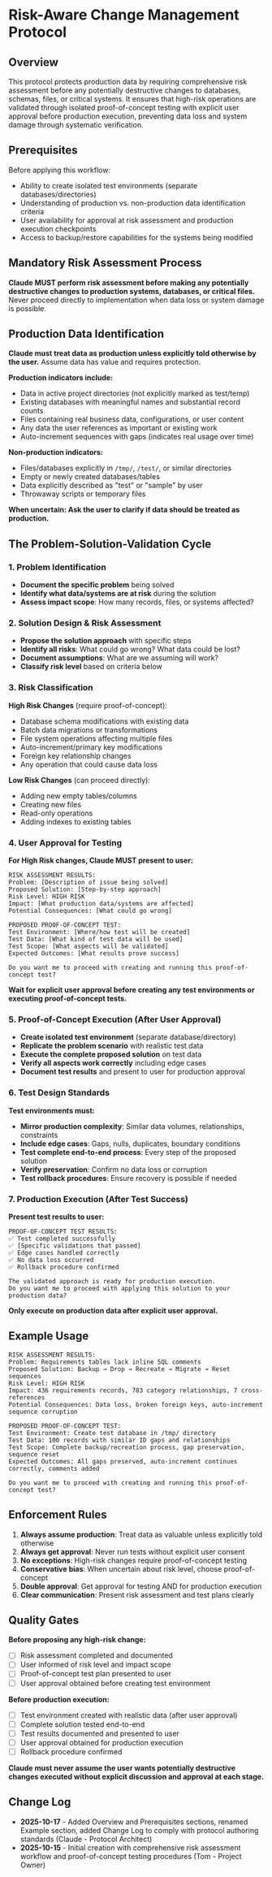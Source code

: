 # Risk-Aware Change Management Protocol

## Overview
This protocol protects production data by requiring comprehensive risk assessment before any potentially destructive changes to databases, schemas, files, or critical systems. It ensures that high-risk operations are validated through isolated proof-of-concept testing with explicit user approval before production execution, preventing data loss and system damage through systematic verification.

## Prerequisites

Before applying this workflow:
- Ability to create isolated test environments (separate databases/directories)
- Understanding of production vs. non-production data identification criteria
- User availability for approval at risk assessment and production execution checkpoints
- Access to backup/restore capabilities for the systems being modified

## Mandatory Risk Assessment Process
**Claude MUST perform risk assessment before making any potentially destructive changes to production systems, databases, or critical files.** Never proceed directly to implementation when data loss or system damage is possible.

## Production Data Identification
**Claude must treat data as production unless explicitly told otherwise by the user.** Assume data has value and requires protection.

**Production indicators include:**
- Data in active project directories (not explicitly marked as test/temp)
- Existing databases with meaningful names and substantial record counts
- Files containing real business data, configurations, or user content
- Any data the user references as important or existing work
- Auto-increment sequences with gaps (indicates real usage over time)

**Non-production indicators:**
- Files/databases explicitly in `/tmp/`, `/test/`, or similar directories
- Empty or newly created databases/tables
- Data explicitly described as "test" or "sample" by user
- Throwaway scripts or temporary files

**When uncertain: Ask the user to clarify if data should be treated as production.**

## The Problem-Solution-Validation Cycle

### 1. Problem Identification
- **Document the specific problem** being solved
- **Identify what data/systems are at risk** during the solution
- **Assess impact scope**: How many records, files, or systems affected?

### 2. Solution Design & Risk Assessment
- **Propose the solution approach** with specific steps
- **Identify all risks**: What could go wrong? What data could be lost?
- **Document assumptions**: What are we assuming will work?
- **Classify risk level** based on criteria below

### 3. Risk Classification
**High Risk Changes** (require proof-of-concept):
- Database schema modifications with existing data
- Batch data migrations or transformations  
- File system operations affecting multiple files
- Auto-increment/primary key modifications
- Foreign key relationship changes
- Any operation that could cause data loss

**Low Risk Changes** (can proceed directly):
- Adding new empty tables/columns
- Creating new files
- Read-only operations
- Adding indexes to existing tables

### 4. User Approval for Testing
**For High Risk changes, Claude MUST present to user:**
```
RISK ASSESSMENT RESULTS:
Problem: [Description of issue being solved]
Proposed Solution: [Step-by-step approach]
Risk Level: HIGH RISK
Impact: [What production data/systems are affected]
Potential Consequences: [What could go wrong]

PROPOSED PROOF-OF-CONCEPT TEST:
Test Environment: [Where/how test will be created]
Test Data: [What kind of test data will be used]
Test Scope: [What aspects will be validated]
Expected Outcomes: [What results prove success]

Do you want me to proceed with creating and running this proof-of-concept test?
```

**Wait for explicit user approval before creating any test environments or executing proof-of-concept tests.**

### 5. Proof-of-Concept Execution (After User Approval)
- **Create isolated test environment** (separate database/directory)
- **Replicate the problem scenario** with realistic test data
- **Execute the complete proposed solution** on test data
- **Verify all aspects work correctly** including edge cases
- **Document test results** and present to user for production approval

### 6. Test Design Standards
**Test environments must:**
- **Mirror production complexity**: Similar data volumes, relationships, constraints
- **Include edge cases**: Gaps, nulls, duplicates, boundary conditions
- **Test complete end-to-end process**: Every step of the proposed solution
- **Verify preservation**: Confirm no data loss or corruption
- **Test rollback procedures**: Ensure recovery is possible if needed

### 7. Production Execution (After Test Success)
**Present test results to user:**
```
PROOF-OF-CONCEPT TEST RESULTS:
✅ Test completed successfully
✅ [Specific validations that passed]
✅ Edge cases handled correctly
✅ No data loss occurred
✅ Rollback procedure confirmed

The validated approach is ready for production execution.
Do you want me to proceed with applying this solution to your production data?
```

**Only execute on production data after explicit user approval.**

## Example Usage

```
RISK ASSESSMENT RESULTS:
Problem: Requirements tables lack inline SQL comments
Proposed Solution: Backup → Drop → Recreate → Migrate → Reset sequences
Risk Level: HIGH RISK
Impact: 436 requirements records, 783 category relationships, 7 cross-references
Potential Consequences: Data loss, broken foreign keys, auto-increment sequence corruption

PROPOSED PROOF-OF-CONCEPT TEST:
Test Environment: Create test database in /tmp/ directory
Test Data: 100 records with similar ID gaps and relationships
Test Scope: Complete backup/recreation process, gap preservation, sequence reset
Expected Outcomes: All gaps preserved, auto-increment continues correctly, comments added

Do you want me to proceed with creating and running this proof-of-concept test?
```

## Enforcement Rules

1. **Always assume production**: Treat data as valuable unless explicitly told otherwise
2. **Always get approval**: Never run tests without explicit user consent
3. **No exceptions**: High-risk changes require proof-of-concept testing
4. **Conservative bias**: When uncertain about risk level, choose proof-of-concept
5. **Double approval**: Get approval for testing AND for production execution
6. **Clear communication**: Present risk assessment and test plans clearly

## Quality Gates

**Before proposing any high-risk change:**
- [ ] Risk assessment completed and documented
- [ ] User informed of risk level and impact scope
- [ ] Proof-of-concept test plan presented to user
- [ ] User approval obtained before creating test environment

**Before production execution:**
- [ ] Test environment created with realistic data (after user approval)
- [ ] Complete solution tested end-to-end
- [ ] Test results documented and presented to user
- [ ] User approval obtained for production execution
- [ ] Rollback procedure confirmed

**Claude must never assume the user wants potentially destructive changes executed without explicit discussion and approval at each stage.**

## Change Log
- **2025-10-17** - Added Overview and Prerequisites sections, renamed Example section, added Change Log to comply with protocol authoring standards (Claude - Protocol Architect)
- **2025-10-15** - Initial creation with comprehensive risk assessment workflow and proof-of-concept testing procedures (Tom - Project Owner)